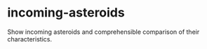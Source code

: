 # incoming-asteroids
Show incoming asteroids and comprehensible comparison of their characteristics.
